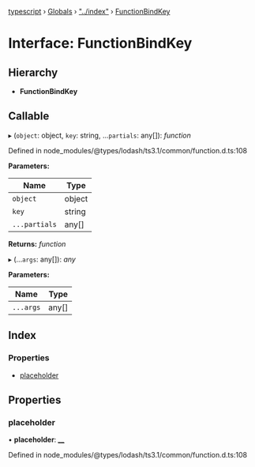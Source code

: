 [typescript](../README.md) › [Globals](../globals.md) › ["../index"](../modules/____index_.md) › [FunctionBindKey](____index_.functionbindkey.md)

# Interface: FunctionBindKey

## Hierarchy

* **FunctionBindKey**

## Callable

▸ (`object`: object, `key`: string, ...`partials`: any[]): *function*

Defined in node_modules/@types/lodash/ts3.1/common/function.d.ts:108

**Parameters:**

Name | Type |
------ | ------ |
`object` | object |
`key` | string |
`...partials` | any[] |

**Returns:** *function*

▸ (...`args`: any[]): *any*

**Parameters:**

Name | Type |
------ | ------ |
`...args` | any[] |

## Index

### Properties

* [placeholder](____index_.functionbindkey.md#placeholder)

## Properties

###  placeholder

• **placeholder**: *[__](../modules/____index_.md#__)*

Defined in node_modules/@types/lodash/ts3.1/common/function.d.ts:108
